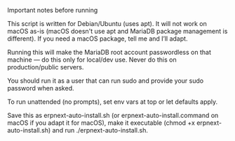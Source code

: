 Important notes before running

This script is written for Debian/Ubuntu (uses apt). It will not work on macOS as-is (macOS doesn't use apt and MariaDB package management is different). If you need a macOS package, tell me and I’ll adapt.

Running this will make the MariaDB root account passwordless on that machine — do this only for local/dev use. Never do this on production/public servers.

You should run it as a user that can run sudo and provide your sudo password when asked.

To run unattended (no prompts), set env vars at top or let defaults apply.

Save this as erpnext-auto-install.sh (or erpnext-auto-install.command on macOS if you adapt it for macOS), make it executable (chmod +x erpnext-auto-install.sh) and run ./erpnext-auto-install.sh.

